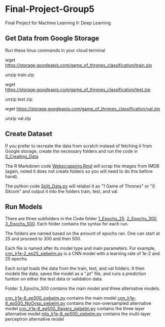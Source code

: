 # Final-Project-Group5
Final Project for Machine Learning II:  Deep Learning

## Get Data from Google Storage
Run these linux commands in your cloud terminal

wget https://storage.googleapis.com/game_of_thrones_classification/train.zip 

unzip train.zip 

wget https://storage.googleapis.com/game_of_thrones_classification/test.zip 

unzip test.zip 

wget https://storage.googleapis.com/game_of_thrones_classification/val.zip 

unzip val.zip 

## Create Dataset
If you prefer to recreate the data from scratch instead of fetching it from Google storage, create the necessary folders and run the code in [0_Creating_Data](0_Creating_dData/)

The R Markdown code [Webscrapping.Rmd](0_Creating_dData/Webscrapping.Rmd) will scrap the images from IMDB (again, noted it does not create folders so you will need to do this before hand).

The python code [Split_Data.py](0_Creating_dData/Split_Data.py) will relabel it as "1 Game of Thrones" or "0 Sitcom" and output it into the folders train, test, and val.

## Run Models

There are three subfolders in the Code folder [1_Epochs_25](1_Epochs_25/), [2_Epochs_300](1_Epochs_25/), [3_Epochs_500](1_Epochs_25/).  Each folder contains the syntax for each run.  

The folders are named based on the amount of epochs ran.  One can start at 25 and proceed to 300 and then 500.

Each file is named after its model type and main parameters.  For example, [cnn_lr1e-2_ep25_siebelm.py](1_Epochs_25/cnn_lr1e-2_ep25_siebelm.py) is a CNN model with a learning rate of 1e-2 and 25 epochs.

Each script loads the data from the train, test, and val folders.  It then models the data, saves the model as a ".pt" file, and runs a prediction funtion on either the test data or validation data.

Folder 3_Epochs_500 contains the main model and three alternative models.

[cnn_lr1e-8_ep500_siebelm.py](3_Epochs_500/cnn_lr1e-8_ep500_siebelm.py) contains the main model
[cnn_lr1e-8_ep500_NoOvsp_siebelm.py](3_Epochs_500/cnn_lr1e-8_ep500_NoOvsp_siebelm.py]) contains the non-oversampled alternative model
[cnn_lr1e-8_ep500_3layers_siebelm.py](3_Epochs_500/cnn_lr1e-8_ep500_3layers_siebelm.py) contains the three layer alternative model
[mlp_lr1e-8_ep500_siebelm.py](3_Epochs_500/mlp_lr1e-8_ep500_siebelm.py) contains the multi-layer perceptron alternative model
